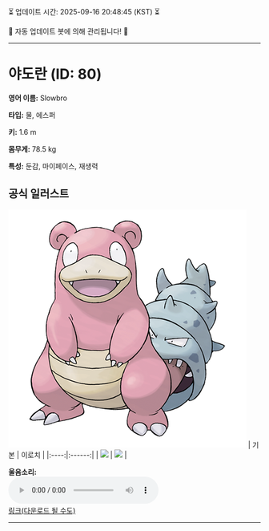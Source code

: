 
⏳ 업데이트 시간: 2025-09-16 20:48:45 (KST) ⏳

🤖 자동 업데이트 봇에 의해 관리됩니다! 🤖

---

# 야도란 (ID: 80)
**영어 이름:** Slowbro

**타입:** 물, 에스퍼

**키:** 1.6 m

**몸무게:** 78.5 kg

**특성:** 둔감, 마이페이스, 재생력

## 공식 일러스트
![](https://raw.githubusercontent.com/PokeAPI/sprites/master/sprites/pokemon/other/official-artwork/80.png)
| 기본 | 이로치 |
|:----:|:------:|
| <img src="http://play.pokemonshowdown.com/sprites/ani/slowbro.gif" width="200"> | <img src="http://play.pokemonshowdown.com/sprites/ani-shiny/slowbro.gif" width="200"> |

**울음소리:**<br><audio controls src="https://raw.githubusercontent.com/PokeAPI/cries/main/cries/pokemon/latest/80.ogg"></audio><br> [링크(다운로드 될 수도)](https://raw.githubusercontent.com/PokeAPI/cries/main/cries/pokemon/latest/80.ogg)


---
